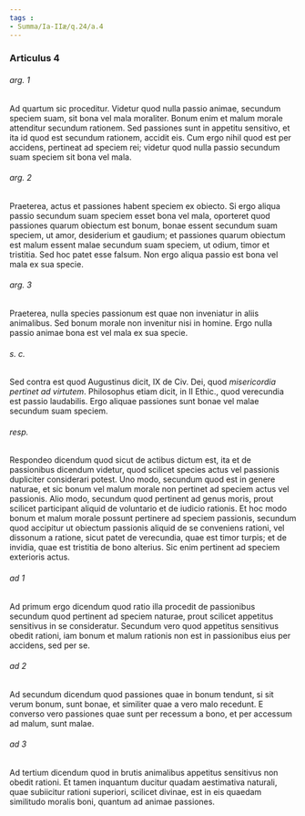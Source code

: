 ```yaml
---
tags : 
- Summa/Ia-IIæ/q.24/a.4
---
```


### Articulus 4

###### arg. 1
Ad quartum sic proceditur. Videtur quod nulla passio animae, secundum speciem suam, sit bona vel mala moraliter. Bonum enim et malum morale attenditur secundum rationem. Sed passiones sunt in appetitu sensitivo, et ita id quod est secundum rationem, accidit eis. Cum ergo nihil quod est per accidens, pertineat ad speciem rei; videtur quod nulla passio secundum suam speciem sit bona vel mala.

###### arg. 2
Praeterea, actus et passiones habent speciem ex obiecto. Si ergo aliqua passio secundum suam speciem esset bona vel mala, oporteret quod passiones quarum obiectum est bonum, bonae essent secundum suam speciem, ut amor, desiderium et gaudium; et passiones quarum obiectum est malum essent malae secundum suam speciem, ut odium, timor et tristitia. Sed hoc patet esse falsum. Non ergo aliqua passio est bona vel mala ex sua specie.

###### arg. 3
Praeterea, nulla species passionum est quae non inveniatur in aliis animalibus. Sed bonum morale non invenitur nisi in homine. Ergo nulla passio animae bona est vel mala ex sua specie.

###### s. c.
Sed contra est quod Augustinus dicit, IX de Civ. Dei, quod *misericordia pertinet ad virtutem*. Philosophus etiam dicit, in II Ethic., quod verecundia est passio laudabilis. Ergo aliquae passiones sunt bonae vel malae secundum suam speciem.

###### resp.
Respondeo dicendum quod sicut de actibus dictum est, ita et de passionibus dicendum videtur, quod scilicet species actus vel passionis dupliciter considerari potest. Uno modo, secundum quod est in genere naturae, et sic bonum vel malum morale non pertinet ad speciem actus vel passionis. Alio modo, secundum quod pertinent ad genus moris, prout scilicet participant aliquid de voluntario et de iudicio rationis. Et hoc modo bonum et malum morale possunt pertinere ad speciem passionis, secundum quod accipitur ut obiectum passionis aliquid de se conveniens rationi, vel dissonum a ratione, sicut patet de verecundia, quae est timor turpis; et de invidia, quae est tristitia de bono alterius. Sic enim pertinent ad speciem exterioris actus.

###### ad 1
Ad primum ergo dicendum quod ratio illa procedit de passionibus secundum quod pertinent ad speciem naturae, prout scilicet appetitus sensitivus in se consideratur. Secundum vero quod appetitus sensitivus obedit rationi, iam bonum et malum rationis non est in passionibus eius per accidens, sed per se.

###### ad 2
Ad secundum dicendum quod passiones quae in bonum tendunt, si sit verum bonum, sunt bonae, et similiter quae a vero malo recedunt. E converso vero passiones quae sunt per recessum a bono, et per accessum ad malum, sunt malae.

###### ad 3
Ad tertium dicendum quod in brutis animalibus appetitus sensitivus non obedit rationi. Et tamen inquantum ducitur quadam aestimativa naturali, quae subiicitur rationi superiori, scilicet divinae, est in eis quaedam similitudo moralis boni, quantum ad animae passiones.

